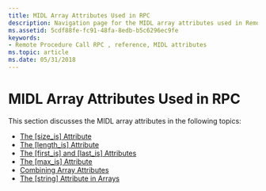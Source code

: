 ```yaml
---
title: MIDL Array Attributes Used in RPC
description: Navigation page for the MIDL array attributes used in Remote Procedure Call (RPC).
ms.assetid: 5cdf88fe-fc91-48fa-8edb-b5c6296ec9fe
keywords:
- Remote Procedure Call RPC , reference, MIDL attributes
ms.topic: article
ms.date: 05/31/2018
---
```


# MIDL Array Attributes Used in RPC

This section discusses the MIDL array attributes in the following topics:

-   [The \[size\_is\] Attribute](the-size-is-attribute.md)
-   [The \[length\_is\] Attribute](the-length-is-attribute.md)
-   [The \[first\_is\] and \[last\_is\] Attributes](the-first-is-and-last-is-attributes.md)
-   [The \[max\_is\] Attribute](the-max-is-attribute.md)
-   [Combining Array Attributes](combining-array-attributes.md)
-   [The \[string\] Attribute in Arrays](the-string-attribute-in-arrays.md)

 

 




